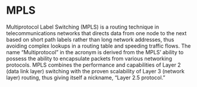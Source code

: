 # MPLS
 Multiprotocol Label Switching (MPLS) is a routing technique in telecommunications networks that directs data from one node to the next based on short path labels rather than long network addresses, thus avoiding complex lookups in a routing table and speeding traffic flows. The name “Multiprotocol” in the acronym is derived from the MPLS’ ability to possess the ability to encapsulate packets from various networking protocols. MPLS combines the performance and capabilities of Layer 2 (data link layer) switching with the proven scalability of Layer 3 (network layer) routing, thus giving itself a nickname, “Layer 2.5 protocol.”
